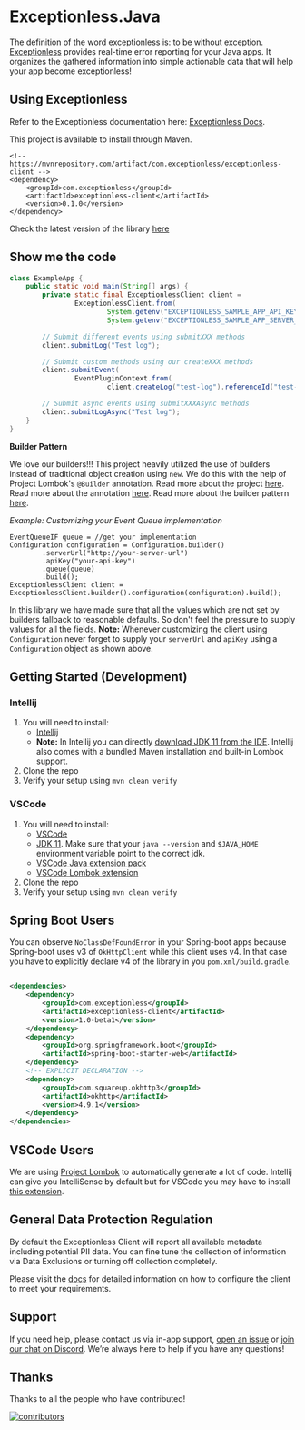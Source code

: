 # Exceptionless.Java

The definition of the word exceptionless is: to be without exception. [Exceptionless](https://exceptionless.io) provides
real-time error reporting for your Java apps. It organizes the gathered information into simple actionable data that
will help your app become exceptionless!

## Using Exceptionless

Refer to the Exceptionless documentation here: [Exceptionless Docs](http://docs.exceptionless.io).

This project is available to install through Maven.
```
<!-- https://mvnrepository.com/artifact/com.exceptionless/exceptionless-client -->
<dependency>
    <groupId>com.exceptionless</groupId>
    <artifactId>exceptionless-client</artifactId>
    <version>0.1.0</version>
</dependency>
```
Check the latest version of the library [here](https://mvnrepository.com/artifact/com.exceptionless/exceptionless-client)

## Show me the code

```java
class ExampleApp {
    public static void main(String[] args) {
        private static final ExceptionlessClient client =
                ExceptionlessClient.from(
                        System.getenv("EXCEPTIONLESS_SAMPLE_APP_API_KEY"),
                        System.getenv("EXCEPTIONLESS_SAMPLE_APP_SERVER_URL"));

        // Submit different events using submitXXX methods
        client.submitLog("Test log");

        // Submit custom methods using our createXXX methods
        client.submitEvent(
                EventPluginContext.from(
                        client.createLog("test-log").referenceId("test-reference-id").build()));

        // Submit async events using submitXXXAsync methods
        client.submitLogAsync("Test log");
    }
}
```

**Builder Pattern**

We love our builders!!! This project heavily utilized the use of builders instead of traditional object creation
using `new`. We do this with the help of Project Lombok's `@Builder` annotation. Read more about the
project [here](https://projectlombok.org/features/all). Read more about the
annotation [here](https://projectlombok.org/features/Builder). Read more about the builder
pattern [here](https://refactoring.guru/design-patterns/builder).

_Example: Customizing your Event Queue implementation_

```
EventQueueIF queue = //get your implementation
Configuration configuration = Configuration.builder()
        .serverUrl("http://your-server-url")
        .apiKey("your-api-key")
        .queue(queue)
        .build();
ExceptionlessClient client = ExceptionlessClient.builder().configuration(configuration).build();
```

In this library we have made sure that all the values which are not set by builders fallback to reasonable defaults. So
don't feel the pressure to supply values for all the fields. **Note:** Whenever customizing the client
using `Configuration` never forget to supply your `serverUrl` and `apiKey` using a `Configuration` object as
shown above.

## Getting Started (Development)

### Intellij
1. You will need to install:
    * [Intellij](https://www.jetbrains.com/idea/download/)
    * **Note:** In Intellij you can directly [download JDK 11 from the IDE](https://www.jetbrains.com/help/idea/sdk.html#jdk-from-ide). Intellij also comes with a bundled Maven installation and built-in Lombok support.
2. Clone the repo
3. Verify your setup using `mvn clean verify`

### VSCode
1. You will need to install:
    * [VSCode](https://code.visualstudio.com/download)
    * [JDK 11](https://www.oracle.com/ie/java/technologies/javase-downloads.html). Make sure that your `java --version` and `$JAVA_HOME` environment variable point to the correct jdk.
    * [VSCode Java extension pack](https://marketplace.visualstudio.com/items?itemName=vscjava.vscode-java-pack)
    * [VSCode Lombok extension](https://marketplace.visualstudio.com/items?itemName=GabrielBB.vscode-lombok)
2. Clone the repo
3. Verify your setup using `mvn clean verify`


## Spring Boot Users

You can observe `NoClassDefFoundError` in your Spring-boot apps because Spring-boot uses v3 of `OkHttpClient` while this
client uses v4. In that case you have to explicitly declare v4 of the library in you `pom.xml/build.gradle`.

```xml

<dependencies>
    <dependency>
        <groupId>com.exceptionless</groupId>
        <artifactId>exceptionless-client</artifactId>
        <version>1.0-beta1</version>
    </dependency>
    <dependency>
        <groupId>org.springframework.boot</groupId>
        <artifactId>spring-boot-starter-web</artifactId>
    </dependency>
    <!-- EXPLICIT DECLARATION -->
    <dependency>
        <groupId>com.squareup.okhttp3</groupId>
        <artifactId>okhttp</artifactId>
        <version>4.9.1</version>
    </dependency>
</dependencies>
```

## VSCode Users

We are using [Project Lombok](https://projectlombok.org/) to automatically generate a lot of code. Intellij can give you IntelliSense by default but for VSCode you may have to install [this extension](https://marketplace.visualstudio.com/items?itemName=GabrielBB.vscode-lombok).

## General Data Protection Regulation

By default the Exceptionless Client will report all available metadata including potential PII data. You can fine tune
the collection of information via Data Exclusions or turning off collection completely.

Please visit
the [docs](https://exceptionless.com/docs/clients/javascript/client-configuration/#general-data-protection-regulation)
for detailed information on how to configure the client to meet your requirements.

## Support

If you need help, please contact us via in-app
support, [open an issue](https://github.com/exceptionless/Exceptionless.Java/issues/new)
or [join our chat on Discord](https://discord.gg/6HxgFCx). We’re always here to help if you have any questions!

## Thanks

Thanks to all the people who have contributed!

[![contributors](https://contributors-img.web.app/image?repo=exceptionless/Exceptionless.Java)](https://github.com/exceptionless/Exceptionless.JavaScript/graphs/contributors)
